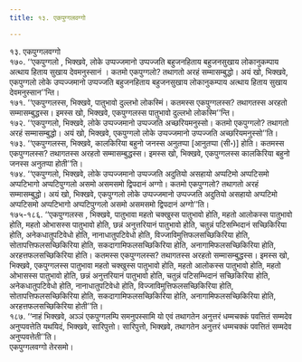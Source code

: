 ```yaml
---
title: १३. एकपुग्गलवग्गो

---
```

१३. एकपुग्गलवग्गो  
१७०. ‘‘एकपुग्गलो , भिक्खवे, लोके उप्पज्जमानो उप्पज्जति बहुजनहिताय बहुजनसुखाय लोकानुकम्पाय अत्थाय हिताय सुखाय देवमनुस्सानं । कतमो एकपुग्गलो? तथागतो अरहं सम्मासम्बुद्धो। अयं खो, भिक्खवे, एकपुग्गलो लोके उप्पज्जमानो उप्पज्जति बहुजनहिताय बहुजनसुखाय लोकानुकम्पाय अत्थाय हिताय सुखाय देवमनुस्सान’’न्ति।  
१७१. ‘‘एकपुग्गलस्स, भिक्खवे, पातुभावो दुल्लभो लोकस्मिं। कतमस्स एकपुग्गलस्स? तथागतस्स अरहतो सम्मासम्बुद्धस्स। इमस्स खो, भिक्खवे, एकपुग्गलस्स पातुभावो दुल्लभो लोकस्मि’’न्ति।  
१७२. ‘‘एकपुग्गलो, भिक्खवे, लोके उप्पज्जमानो उप्पज्जति अच्छरियमनुस्सो। कतमो एकपुग्गलो? तथागतो अरहं सम्मासम्बुद्धो। अयं खो, भिक्खवे, एकपुग्गलो लोके उप्पज्जमानो उप्पज्जति अच्छरियमनुस्सो’’ति।  
१७३. ‘‘एकपुग्गलस्स, भिक्खवे, कालकिरिया बहुनो जनस्स अनुतप्पा [आनुतप्पा (सी॰)] होति। कतमस्स एकपुग्गलस्स? तथागतस्स अरहतो सम्मासम्बुद्धस्स। इमस्स खो, भिक्खवे, एकपुग्गलस्स कालकिरिया बहुनो जनस्स अनुतप्पा होती’’ति।  
१७४. ‘‘एकपुग्गलो, भिक्खवे, लोके उप्पज्जमानो उप्पज्जति अदुतियो असहायो अप्पटिमो अप्पटिसमो अप्पटिभागो अप्पटिपुग्गलो असमो असमसमो द्विपदानं अग्गो। कतमो एकपुग्गलो? तथागतो अरहं सम्मासम्बुद्धो। अयं खो, भिक्खवे, एकपुग्गलो लोके उप्पज्जमानो उप्पज्जति अदुतियो असहायो अप्पटिमो अप्पटिसमो अप्पटिभागो अप्पटिपुग्गलो असमो असमसमो द्विपदानं अग्गो’’ति।  
१७५-१८६. ‘‘एकपुग्गलस्स , भिक्खवे, पातुभावा महतो चक्खुस्स पातुभावो होति, महतो आलोकस्स पातुभावो होति, महतो ओभासस्स पातुभावो होति, छन्नं अनुत्तरियानं पातुभावो होति, चतुन्नं पटिसम्भिदानं सच्छिकिरिया होति, अनेकधातुपटिवेधो होति, नानाधातुपटिवेधो होति, विज्जाविमुत्तिफलसच्छिकिरिया होति, सोतापत्तिफलसच्छिकिरिया होति, सकदागामिफलसच्छिकिरिया होति, अनागामिफलसच्छिकिरिया होति, अरहत्तफलसच्छिकिरिया होति। कतमस्स एकपुग्गलस्स? तथागतस्स अरहतो सम्मासम्बुद्धस्स। इमस्स खो, भिक्खवे, एकपुग्गलस्स पातुभावा महतो चक्खुस्स पातुभावो होति, महतो आलोकस्स पातुभावो होति, महतो ओभासस्स पातुभावो होति, छन्नं अनुत्तरियानं पातुभावो होति, चतुन्नं पटिसम्भिदानं सच्छिकिरिया होति, अनेकधातुपटिवेधो होति, नानाधातुपटिवेधो होति, विज्जाविमुत्तिफलसच्छिकिरिया होति, सोतापत्तिफलसच्छिकिरिया होति, सकदागामिफलसच्छिकिरिया होति, अनागामिफलसच्छिकिरिया होति, अरहत्तफलसच्छिकिरिया होती’’ति।  
१८७. ‘‘नाहं भिक्खवे, अञ्ञं एकपुग्गलम्पि समनुपस्सामि यो एवं तथागतेन अनुत्तरं धम्मचक्कं पवत्तितं सम्मदेव अनुप्पवत्तेति यथयिदं, भिक्खवे, सारिपुत्तो। सारिपुत्तो, भिक्खवे, तथागतेन अनुत्तरं धम्मचक्कं पवत्तितं सम्मदेव अनुप्पवत्तेती’’ति।  
एकपुग्गलवग्गो तेरसमो।  